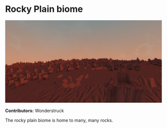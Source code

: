 # Rocky Plain biome

![Hero Image](./screenshot.jpg)

**Contributors:** Wonderstruck

The rocky plain biome is home to many, many rocks.
